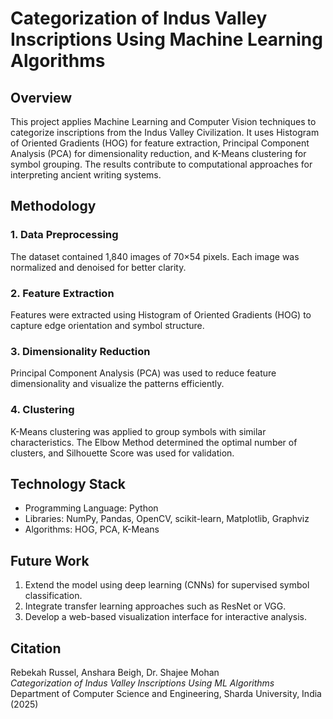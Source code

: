 # Categorization of Indus Valley Inscriptions Using Machine Learning Algorithms

## Overview
This project applies Machine Learning and Computer Vision techniques to categorize inscriptions from the Indus Valley Civilization. It uses Histogram of Oriented Gradients (HOG) for feature extraction, Principal Component Analysis (PCA) for dimensionality reduction, and K-Means clustering for symbol grouping. The results contribute to computational approaches for interpreting ancient writing systems.

## Methodology

### 1. Data Preprocessing
The dataset contained 1,840 images of 70×54 pixels. Each image was normalized and denoised for better clarity.

### 2. Feature Extraction
Features were extracted using Histogram of Oriented Gradients (HOG) to capture edge orientation and symbol structure.

### 3. Dimensionality Reduction
Principal Component Analysis (PCA) was used to reduce feature dimensionality and visualize the patterns efficiently.

### 4. Clustering
K-Means clustering was applied to group symbols with similar characteristics. The Elbow Method determined the optimal number of clusters, and Silhouette Score was used for validation.


## Technology Stack
- Programming Language: Python  
- Libraries: NumPy, Pandas, OpenCV, scikit-learn, Matplotlib, Graphviz  
- Algorithms: HOG, PCA, K-Means  

## Future Work
1. Extend the model using deep learning (CNNs) for supervised symbol classification.  
2. Integrate transfer learning approaches such as ResNet or VGG.  
3. Develop a web-based visualization interface for interactive analysis.

## Citation
Rebekah Russel, Anshara Beigh, Dr. Shajee Mohan  
*Categorization of Indus Valley Inscriptions Using ML Algorithms*  
Department of Computer Science and Engineering, Sharda University, India (2025)
